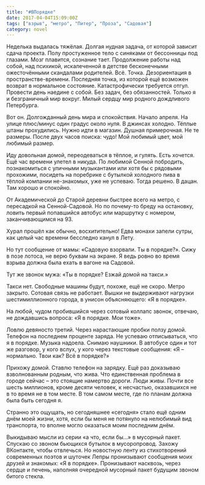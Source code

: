 ```yaml
---
title: "#ВПорядке"
date: 2017-04-04T15:09:00Z
tags: ["взрыв", "метро", "Питер", "Проза", "Садовая"]
category: novel
---
```


Неделька выдалась тяжёлая. Долгая нудная задача, от которой зависит сдача проекта. Полу простуженное тело с синяками от бессонницы под глазами. Мозг плавится, сознание тает. Продолжение работы над собой, над психикой, искалеченной в детстве бесконечными ожесточёнными скандалами родителей. Всё. Точка. Дезориентация в пространстве-времени. Последняя точка, из которой ещё возможен возврат в нормальное состояние. Катастрофически требуется отгул. Провести день наедине с собой. Без задач, без обязанностей. Только я и безграничный мир вокруг. Милый сердцу мир родного дождливого Петербурга.

Вот он. Долгожданный день мира и спокойствия. Начало апреля. На улице плюс/минус один градус около нуля. В джинсах холодно. Тёплые штаны прохудились. Нужно идти в магазин. Душная примерочная. Не те размеры. После двух часов поиска: чудо! Мой любимый цвет, мой любимый размер.

Иду довольная домой, переодеваться в тёплое, и гулять. Есть хочется. Ещё час времени улетел в никуда. По любимой Сенной побродить, познакомиться с уличными музыкантами или хотя бы с рядовыми прохожими, посидеть на поребрике с бутылкой холодного пива в тёплой компании не-знакомых, уже не успеваю. Тогда решено. В дацан. Там хорошо и спокойно.

От Академической до Старой деревни быстрее всего на метро, с пересадкой на Сенной-Садовой. Но по почему-то бреду на остановку, ловить первый попавшийся автобус или маршрутку с номером, заканчивающимся на 93.

Хурал прошёл как обычно, восхитительно! Едва монахи запели сутры, как целый час времени бесследно канул в Лету.

Но тут сообщение от мамы: «Садовую взорвали. Ты в порядке?». Сижу в позе лотоса, не верю буквам на экране. Я ведь ровно во время взрыва должна была ехать в вагоне на Садовой.

Тут же звонок мужа: «Ты в порядке? Езжай домой на такси.»

Такси нет. Свободные машины будут, похоже, ещё не скоро. Метро закрыто. Сотовая связь не работает. Вышки не выдерживают нагрузки шестимиллионного города, в унисон объясняющего: «Я в порядке».

На любой, чудом пробившийся через сотовый коллапс звонок, отвечаю, не дождавшись вопроса: «Я в порядке. Мои тоже».

Ловлю девяносто третий. Через нарастающие пробки ползу домой. Телефон на последнем проценте заряда. Не успеваю отписываться, что я в порядке. Музыка надоела. Снимаю наушники. В автобусе один и тот же разговор, у кого вслух, у кого через текстовые сообщения: «Я – нормально. Твои как? Всё в порядке?»

Прихожу домой. Ставлю телефон на зарядку. Ещё раз доказываю взволнованным родным, что жива. Что единственная проблема в городе сейчас – это стоящие намертво дороги. Люди живы. Почти все шесть миллионов, кроме десяти человек, к несчастью, оказавшихся не в то время не в том месте. В том самом месте, где по планам должна была быть сегодня я.

Странно это ощущать, но сегодняшнее «сегодня» стало ещё одним днём моей жизни, хотя, если бы меня не потянуло на нелюбимый вид транспорта, то вполне могло оказаться моим последним днём.

Выкидываю мысли из серии «а что, если бы…» в мусорный пакет. Спускаю со звоном бьющихся бутылок в мусоропровод. Захожу ВКонтакте, чтобы отвлечься. Но новостную ленту из стихотворений современных поэтов и шуточек Лепры пронизывают сообщения моих друзей и знакомых: «Я в порядке». Пронизывают насквозь, через сердце и печень, наполняя очередной мусорный пакет будущим звоном битого стекла.  
